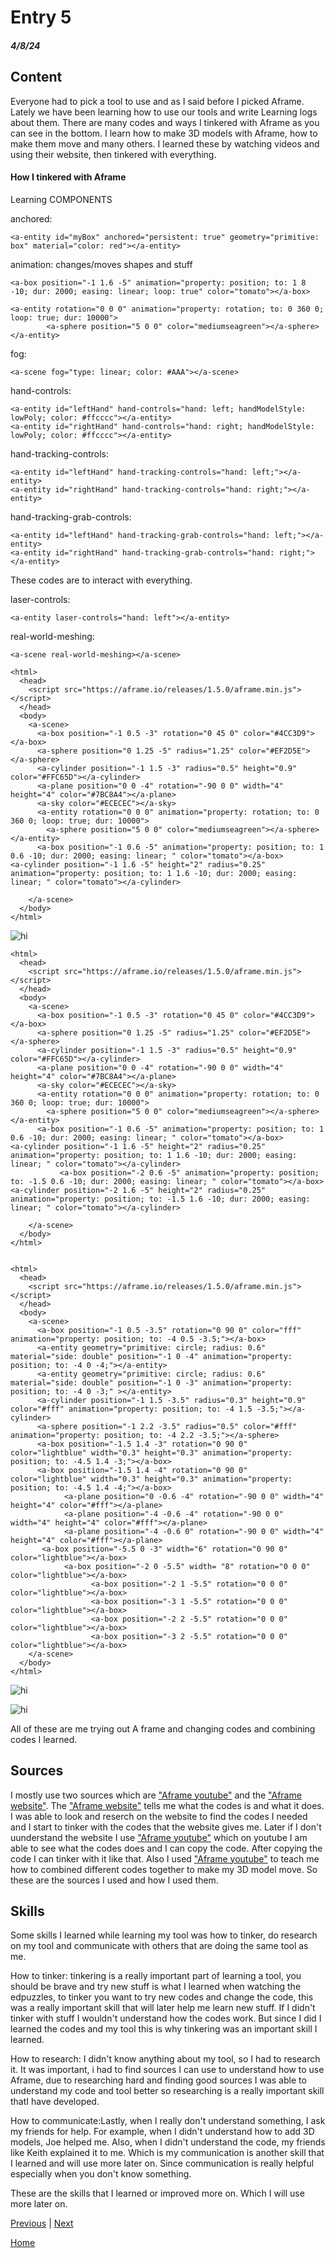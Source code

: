 # Entry 5
##### 4/8/24

## Content 

Everyone had to pick a tool to use and as I said before I picked Aframe. Lately we have been learning how to use our tools and write Learning logs about them. There are many codes and ways I tinkered with Aframe as you can see in the bottom. I learn how to make 3D models with Aframe, how to make them move and many others. I learned these by watching videos and using their website, then tinkered with everything. 

#### How I tinkered with Aframe

Learning COMPONENTS

anchored:
````
<a-entity id="myBox" anchored="persistent: true" geometry="primitive: box" material="color: red"></a-entity>
````

animation: changes/moves shapes and stuff

````
<a-box position="-1 1.6 -5" animation="property: position; to: 1 8 -10; dur: 2000; easing: linear; loop: true" color="tomato"></a-box>
````

````
<a-entity rotation="0 0 0" animation="property: rotation; to: 0 360 0; loop: true; dur: 10000">
        <a-sphere position="5 0 0" color="mediumseagreen"></a-sphere>
</a-entity>
````
fog:
````
<a-scene fog="type: linear; color: #AAA"></a-scene>
````

hand-controls:
````
<a-entity id="leftHand" hand-controls="hand: left; handModelStyle: lowPoly; color: #ffcccc"></a-entity>
<a-entity id="rightHand" hand-controls="hand: right; handModelStyle: lowPoly; color: #ffcccc"></a-entity>
````

hand-tracking-controls:
````
<a-entity id="leftHand" hand-tracking-controls="hand: left;"></a-entity>
<a-entity id="rightHand" hand-tracking-controls="hand: right;"></a-entity>
````


hand-tracking-grab-controls: 
````
<a-entity id="leftHand" hand-tracking-grab-controls="hand: left;"></a-entity>
<a-entity id="rightHand" hand-tracking-grab-controls="hand: right;"></a-entity>
````

These codes are to interact with everything.

laser-controls:
````
<a-entity laser-controls="hand: left"></a-entity>
````
real-world-meshing:
````
<a-scene real-world-meshing></a-scene>
````


````
<html>
  <head>
    <script src="https://aframe.io/releases/1.5.0/aframe.min.js"></script>
  </head>
  <body>
    <a-scene>
      <a-box position="-1 0.5 -3" rotation="0 45 0" color="#4CC3D9"></a-box>
      <a-sphere position="0 1.25 -5" radius="1.25" color="#EF2D5E"></a-sphere>
      <a-cylinder position="-1 1.5 -3" radius="0.5" height="0.9" color="#FFC65D"></a-cylinder>
      <a-plane position="0 0 -4" rotation="-90 0 0" width="4" height="4" color="#7BC8A4"></a-plane>
      <a-sky color="#ECECEC"></a-sky>
      <a-entity rotation="0 0 0" animation="property: rotation; to: 0 360 0; loop: true; dur: 10000">
        <a-sphere position="5 0 0" color="mediumseagreen"></a-sphere>
</a-entity>
      <a-box position="-1 0.6 -5" animation="property: position; to: 1 0.6 -10; dur: 2000; easing: linear; " color="tomato"></a-box>
<a-cylinder position="-1 1.6 -5" height="2" radius="0.25"  animation="property: position; to: 1 1.6 -10; dur: 2000; easing: linear; " color="tomato"></a-cylinder>
      
    </a-scene>
  </body>
</html>
````

![hi](../tool/hi.png)
````
<html>
  <head>
    <script src="https://aframe.io/releases/1.5.0/aframe.min.js"></script>
  </head>
  <body>
    <a-scene>
      <a-box position="-1 0.5 -3" rotation="0 45 0" color="#4CC3D9"></a-box>
      <a-sphere position="0 1.25 -5" radius="1.25" color="#EF2D5E"></a-sphere>
      <a-cylinder position="-1 1.5 -3" radius="0.5" height="0.9" color="#FFC65D"></a-cylinder>
      <a-plane position="0 0 -4" rotation="-90 0 0" width="4" height="4" color="#7BC8A4"></a-plane>
      <a-sky color="#ECECEC"></a-sky>
      <a-entity rotation="0 0 0" animation="property: rotation; to: 0 360 0; loop: true; dur: 10000">
        <a-sphere position="5 0 0" color="mediumseagreen"></a-sphere>
</a-entity>
      <a-box position="-1 0.6 -5" animation="property: position; to: 1 0.6 -10; dur: 2000; easing: linear; " color="tomato"></a-box>
<a-cylinder position="-1 1.6 -5" height="2" radius="0.25"  animation="property: position; to: 1 1.6 -10; dur: 2000; easing: linear; " color="tomato"></a-cylinder>
           <a-box position="-2 0.6 -5" animation="property: position; to: -1.5 0.6 -10; dur: 2000; easing: linear; " color="tomato"></a-box>
<a-cylinder position="-2 1.6 -5" height="2" radius="0.25"  animation="property: position; to: -1.5 1.6 -10; dur: 2000; easing: linear; " color="tomato"></a-cylinder>
      
    </a-scene>
  </body>
</html>
````




````

<html>
  <head>
    <script src="https://aframe.io/releases/1.5.0/aframe.min.js"></script>
  </head>
  <body>
    <a-scene>
      <a-box position="-1 0.5 -3.5" rotation="0 90 0" color="fff" animation="property: position; to: -4 0.5 -3.5;"></a-box>
      <a-entity geometry="primitive: circle; radius: 0.6" material="side: double" position="-1 0 -4" animation="property: position; to: -4 0 -4;"></a-entity>
      <a-entity geometry="primitive: circle; radius: 0.6" material="side: double" position="-1 0 -3" animation="property: position; to: -4 0 -3;" ></a-entity>
      <a-cylinder position="-1 1.5 -3.5" radius="0.3" height="0.9" color="#fff" animation="property: position; to: -4 1.5 -3.5;"></a-cylinder>
      <a-sphere position="-1 2.2 -3.5" radius="0.5" color="#fff" animation="property: position; to: -4 2.2 -3.5;"></a-sphere>
      <a-box position="-1.5 1.4 -3" rotation="0 90 0" color="lightblue" width="0.3" height="0.3" animation="property: position; to: -4.5 1.4 -3;"></a-box>
      <a-box position="-1.5 1.4 -4" rotation="0 90 0" color="lightblue" width="0.3" height="0.3" animation="property: position; to: -4.5 1.4 -4;"></a-box>
            <a-plane position="0 -0.6 -4" rotation="-90 0 0" width="4" height="4" color="#fff"></a-plane>
            <a-plane position="-4 -0.6 -4" rotation="-90 0 0" width="4" height="4" color="#fff"></a-plane>
            <a-plane position="-4 -0.6 0" rotation="-90 0 0" width="4" height="4" color="#fff"></a-plane>
       <a-box position="-5.5 0 -3" width="6" rotation="0 90 0" color="lightblue"></a-box>     
            <a-box position="-2 0 -5.5" width= "8" rotation="0 0 0" color="lightblue"></a-box>
                  <a-box position="-2 1 -5.5" rotation="0 0 0" color="lightblue"></a-box>
                  <a-box position="-3 1 -5.5" rotation="0 0 0" color="lightblue"></a-box>
                  <a-box position="-2 2 -5.5" rotation="0 0 0" color="lightblue"></a-box>
                  <a-box position="-3 2 -5.5" rotation="0 0 0" color="lightblue"></a-box>
    </a-scene>
  </body>
</html>
````


![hi](../tool/robot.png)

![hi](../tool/robotjo.png)

All of these are me trying out A frame and changing codes and combining codes I learned.
## Sources
I mostly use two sources which are ["Aframe youtube"](https://www.youtube.com/watch?v=K4LEMBjaV9E&list=PL8MkBHej75fJD-HveDzm4xKrciC5VfYuV&index=6) and the ["Aframe website"](https://aframe.io/docs/1.5.0/introduction/javascript-events-dom-apis.html). The ["Aframe website"](https://aframe.io/docs/1.5.0/introduction/javascript-events-dom-apis.html) tells me what the codes is and what it does. I was able to look and reserch on the website to find the codes I needed and I start to tinker with the codes that the website gives me. Later if I don't uunderstand the website I use ["Aframe youtube"](https://www.youtube.com/watch?v=K4LEMBjaV9E&list=PL8MkBHej75fJD-HveDzm4xKrciC5VfYuV&index=6) which on youtube I am able to see what the codes does and I can copy the code. After copying the code I can tinker with it like that. Also I used ["Aframe youtube"](https://www.youtube.com/watch?v=K4LEMBjaV9E&list=PL8MkBHej75fJD-HveDzm4xKrciC5VfYuV&index=6) to teach me how to combined different codes together to make my 3D model move. So these are the sources I used and how I used them. 



## Skills 
Some skills I learned while learning my tool was how to tinker, do research on my tool and communicate with others that are doing the same tool as me. 

How to tinker: tinkering is a really important part of learning a tool, you should be brave and try new stuff is what I learned when watching the edpuzzles, to tinker you want to try new codes and change the code, this was a really important skill that will later help me learn new stuff. If I didn't tinker with stuff I wouldn't understand how the codes work. But since I did I learned the codes and my tool this is why tinkering was an important skill I learned. 

How to research: I didn't know anything about my tool, so I had to research it. It was important, i had to find sources I can use to understand how to use Aframe, due to researching hard and finding good sources I was able to understand my code and tool better so researching is a really important skill thatI have developed. 

How to communicate:Lastly, when I really don't understand something, I ask my friends for help. For example, when I didn't understand how to add 3D models, Joe helped me. Also, when I didn't understand the code, my friends like Keith explained it to me. Which is my communication is another skill that I learned and will use more later on. Since communication is really helpful especially when you don't know something.

These are the skills that I learned or improved more on. Which I will use more later on. 




[Previous](entry02.md) | [Next](entry04.md)

[Home](../README.md)






